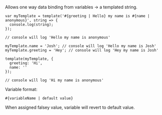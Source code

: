 Allows one way data binding from variables -> a templated string.

    var myTemplate = template('#{greeting | Hello} my name is #{name | anonymous}', string => {
      console.log(string);
    });

    // console will log 'Hello my name is anonymous'

    myTemplate.name = 'Josh'; // console will log 'Hello my name is Josh'
    myTemplate.greeting = 'Hey'; // console will log 'Hey my name is Josh'

    template(myTemplate, {
      greeting: 'Hi',
      name: ''
    });

    // console will log 'Hi my name is anonymous'

Variable format:

    #{variableName | default value}

When assigned falsey value, variable will revert to default value.
